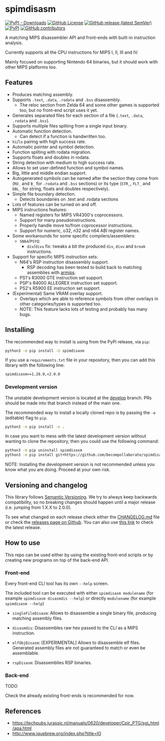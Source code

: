 # spimdisasm

[![PyPI - Downloads](https://img.shields.io/pypi/dm/spimdisasm)](https://pypi.org/project/spimdisasm/)
[![GitHub License](https://img.shields.io/github/license/Decompollaborate/spimdisasm)](https://github.com/Decompollaborate/spimdisasm/releases/latest)
[![GitHub release (latest SemVer)](https://img.shields.io/github/v/release/Decompollaborate/spimdisasm)](https://github.com/Decompollaborate/spimdisasm/releases/latest)
[![PyPI](https://img.shields.io/pypi/v/spimdisasm)](https://pypi.org/project/spimdisasm/)
[![GitHub contributors](https://img.shields.io/github/contributors/Decompollaborate/spimdisasm?logo=purple)](https://github.com/Decompollaborate/spimdisasm/graphs/contributors)

A matching MIPS disassembler API and front-ends with built-in instruction analysis.

Currently supports all the CPU instructions for MIPS I, II, III and IV.

Mainly focused on supporting Nintendo 64 binaries, but it should work with other
MIPS platforms too.

## Features

- Produces matching assembly.
- Supports `.text`, `.data`, `.rodata` and `.bss` disassembly.
  - The reloc section from Zelda 64 and some other games is supported too, but
    no front-end script uses it yet.
- Generates separated files for each section of a file (`.text`, `.data`,
  `.rodata` and `.bss`).
- Supports multiple files spliting from a single input binary.
- Automatic function detection.
  - Can detect if a function is handwritten too.
- `hi`/`lo` pairing with high success rate.
- Automatic pointer and symbol detection.
- Function spliting with rodata migration.
- Supports floats and doubles in rodata.
- String detection with medium to high success rate.
- Allows to set user-defined function and symbol names.
- Big, little and middle endian support.
- Autogenerated symbols can be named after the section they come from (`RO_` and
  `B_` for `.rodata` and `.bss` sections) or its type (`STR_`, `FLT_` and `DBL_`
  for string, floats and doubles respectively).
- Simple file boundary detection.
  - Detects boundaries on .text and .rodata sections
- Lots of features can be turned on and off.
- MIPS instructions features:
  - Named registers for MIPS VR4300's coprocessors.
  - Support for many pseudoinstructions.
  - Properly handle move to/from coprocessor instructions.
  - Support for numeric, o32, n32 and n64 ABI register names.
- Some workarounds for some specific compilers/assemblers:
  - `SN64`/`PSYQ`:
    - `div`/`divu` fix: tweaks a bit the produced `div`, `divu` and `break` instructions.
- Support for specific MIPS instruction sets:
  - N64's RSP instruction disassembly support.
    - RSP decoding has been tested to build back to matching assemblies with
      [armips](https://github.com/Kingcom/armips/).
  - PS1's R3000 GTE instruction set support.
  - PSP's R4000 ALLEGREX instruction set support.
  - PS2's R5900 EE instruction set support.
- (Experimental) Same VRAM overlay support.
  - Overlays which are able to reference symbols from other overlays in other
    categories/types is supported too.
  - NOTE: This feature lacks lots of testing and probably has many bugs.

## Installing

The recommended way to install is using from the PyPi release, via `pip`:

```bash
python3 -m pip install -U spimdisasm
```

If you use a `requirements.txt` file in your repository, then you can add
this library with the following line:

```txt
spimdisasm>=1.28.0,<2.0.0
```

### Development version

The unstable development version is located at the [develop](https://github.com/Decompollaborate/spimdisasm/tree/develop)
branch. PRs should be made into that branch instead of the main one.

The recommended way to install a locally cloned repo is by passing the `-e`
(editable) flag to `pip`.

```bash
python3 -m pip install -e .
```

In case you want to mess with the latest development version without wanting to
clone the repository, then you could use the following command:

```bash
python3 -m pip uninstall spimdisasm
python3 -m pip install git+https://github.com/Decompollaborate/spimdisasm.git@develop
```

NOTE: Installing the development version is not recommended unless you know what
you are doing. Proceed at your own risk.

## Versioning and changelog

This library follows [Semantic Versioning](https://semver.org/spec/v2.0.0.html).
We try to always keep backwards compatibility, so no breaking changes should
happen until a major release (i.e. jumping from 1.X.X to 2.0.0).

To see what changed on each release check either the [CHANGELOG.md](CHANGELOG.md)
file or check the [releases page on Github](https://github.com/Decompollaborate/spimdisasm/releases).
You can also use [this link](https://github.com/Decompollaborate/spimdisasm/releases/latest)
to check the latest release.

## How to use

This repo can be used either by using the existing front-end scripts or by
creating new programs on top of the back-end API.

### Front-end

Every front-end CLI tool has its own `--help` screen.

The included tool can be executed with either `spimdisasm modulename` (for
example `spimdisasm disasmdis --help`) or directly `modulename` (for example
`spimdisasm --help`)

- `singleFileDisasm`: Allows to disassemble a single binary file, producing
  matching assembly files.

- `disasmdis`: Disassembles raw hex passed to the CLI as a MIPS instruction.

- `elfObjDisasm`: \[EXPERIMENTAL\] Allows to disassemble elf files. Generated
  assembly files are not guaranteed to match or even be assemblable.

- `rspDisasm`: Disassemblies RSP binaries.

### Back-end

TODO

Check the already existing front-ends is recommended for now.

## References

- <https://techpubs.jurassic.nl/manuals/0620/developer/Cplr_PTG/sgi_html/apa.html>
- <http://www.iquebrew.org/index.php?title=IO>
